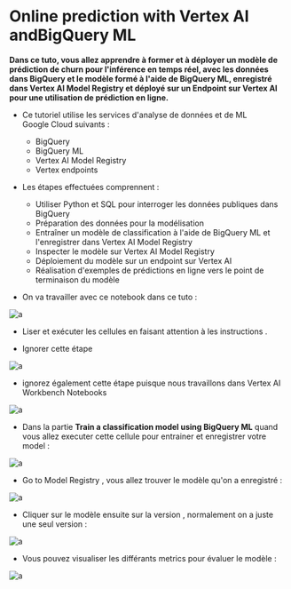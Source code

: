 # Online prediction with Vertex AI andBigQuery ML

**Dans ce tuto, vous allez apprendre à former et à déployer un modèle de prédiction de churn pour l'inférence en temps réel, avec les données dans BigQuery et le modèle formé à l'aide de BigQuery ML, enregistré dans Vertex AI Model Registry et déployé sur un Endpoint sur Vertex AI pour une utilisation  de prédiction en ligne.**

- Ce tutoriel utilise les services d'analyse de données et de ML Google Cloud suivants :

  - BigQuery
  - BigQuery ML
  - Vertex AI Model Registry
  - Vertex endpoints

- Les étapes effectuées comprennent :

  - Utiliser Python et SQL pour interroger les données publiques dans BigQuery
  - Préparation des données pour la modélisation
  - Entraîner un modèle de classification à l'aide de BigQuery ML et l'enregistrer dans Vertex AI Model Registry
  - Inspecter le modèle sur Vertex AI Model Registry
  - Déploiement du modèle sur un endpoint sur Vertex AI
  - Réalisation d'exemples de prédictions en ligne vers le point de terminaison du modèle


- On va travailler avec ce notebook dans ce tuto :



![a](https://user-images.githubusercontent.com/78825764/207851323-e650c847-e680-481a-bdd8-cff50900894c.PNG)


- Liser et exécuter les cellules en faisant attention à les instructions .

- Ignorer cette étape
 
![a](https://user-images.githubusercontent.com/78825764/207851823-ab681f4a-9abd-4b32-9dcb-da373c6d5eaa.PNG)

- ignorez également cette étape puisque nous travaillons dans Vertex AI Workbench Notebooks


![a](https://user-images.githubusercontent.com/78825764/207852308-7ff8a39a-bfa7-4550-9b48-03bf97d6fe12.PNG)

- Dans la partie **Train a classification model using BigQuery ML** quand vous allez executer cette cellule pour entrainer et enregistrer votre model :


![a](https://user-images.githubusercontent.com/78825764/207860373-a0262e9a-888a-42ea-b425-bb05e35e0f35.PNG)

- Go to Model Registry , vous allez trouver le modèle qu'on a enregistré :


![a](https://user-images.githubusercontent.com/78825764/207861076-3cb587f1-dfde-40a8-a699-df63aa8a9b9e.PNG)

- Cliquer sur le modèle ensuite sur la version , normalement on a juste une seul version :

![a](https://user-images.githubusercontent.com/78825764/207862099-b0791cb4-fcf7-4188-9fef-ecc5b78d027b.PNG)

- Vous pouvez visualiser les différants metrics pour évaluer le modèle :



![a](https://user-images.githubusercontent.com/78825764/207863158-cdfe6ab1-2c77-4451-a535-30535870ce4e.PNG)
